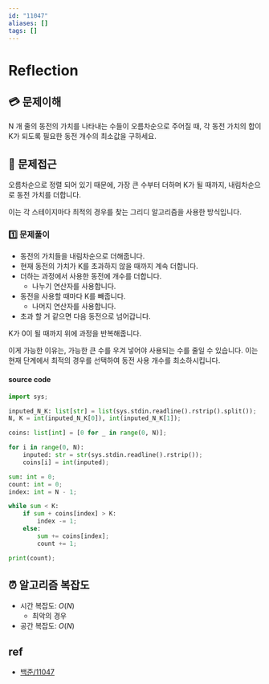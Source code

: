 ```yaml
---
id: "11047"
aliases: []
tags: []
---
```


# Reflection

## 💳 문제이해

N 개 줄의 동전의 가치를 나타내는 수들이 오름차순으로 주어질 때,
각 동전 가치의 합이 K가 되도록 필요한 동전 개수의 최소값을 구하세요.

## 🚥 문제접근

오름차순으로 정렬 되어 있기 때문에, 가장 큰 수부터 더하며 K가 될 때까지,
내림차순으로 동전 가치를 더합니다.

이는 각 스테이지마다 최적의 경우를 찾는 그리디 알고리즘을 사용한 방식입니다.

### 1️⃣  문제풀이

- 동전의 가치들을 내림차순으로 더해줍니다.
- 현재 동전의 가치가 K를 초과하지 않을 때까지 계속 더합니다.
- 더하는 과정에서 사용한 동전에 개수를 더합니다.
    - 나누기 연산자를 사용합니다.
- 동전을 사용할 때마다 K를 빼줍니다.
    - 나머지 연산자를 사용합니다.
- 초과 할 거 같으면 다음 동전으로 넘어갑니다.

K가 0이 될 때까지 위에 과정을 반복해줍니다.

이게 가능한 이유는, 가능한 큰 수를 우겨 넣어야 사용되는 수를 줄일 수 있습니다.
이는 현재 단계에서 최적의 경우를 선택하여 동전 사용 개수를 최소하시킵니다.


#### source code
```py
import sys;

inputed_N_K: list[str] = list(sys.stdin.readline().rstrip().split());
N, K = int(inputed_N_K[0]), int(inputed_N_K[1]);

coins: list[int] = [0 for _ in range(0, N)];

for i in range(0, N):
    inputed: str = str(sys.stdin.readline().rstrip());
    coins[i] = int(inputed);

sum: int = 0;
count: int = 0;
index: int = N - 1;

while sum < K:
    if sum + coins[index] > K:
        index -= 1;
    else:
        sum += coins[index];
        count += 1;

print(count);
```

## ⏰ 알고리즘 복잡도
- 시간 복잡도: $O(N)$
    - 최악의 경우
- 공간 복잡도: $O(N)$

## ref
- [백준/11047](https://www.acmicpc.net/problem/11047)
